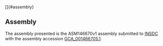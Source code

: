 []{#assembly}

Assembly
--------

The assembly presented is the ASM146670v1 assembly submitted to
[INSDC](http://www.insdc.org) with the assembly accession
[GCA\_001466705.1](http://www.ebi.ac.uk/ena/data/view/GCA_001466705.1).
